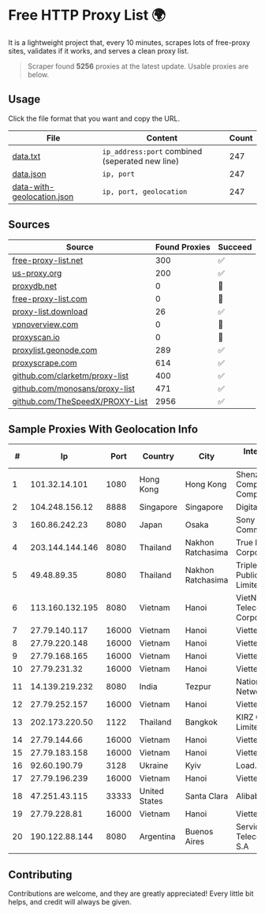 
# Free HTTP Proxy List 🌍

It is a lightweight project that, every 10 minutes, scrapes lots of free-proxy sites, validates if it works, and serves a clean proxy list.


> Scraper found **5256** proxies at the latest update. Usable proxies are below.

## Usage

Click the file format that you want and copy the URL.


|File|Content|Count|
|----|-------|-----|
|[data.txt](https://raw.githubusercontent.com/themiralay/Proxy-List-World/master/data.txt)|`ip_address:port` combined (seperated new line)|247|
|[data.json](https://raw.githubusercontent.com/themiralay/Proxy-List-World/master/data.json)|`ip, port`|247|
|[data-with-geolocation.json](https://raw.githubusercontent.com/themiralay/Proxy-List-World/master/data-with-geolocation.json)|`ip, port, geolocation`|247|

## Sources

|Source|Found Proxies|Succeed|
|------|-------------|-------|
|[free-proxy-list.net](https://free-proxy-list.net)|300|✅|
|[us-proxy.org](https://www.us-proxy.org)|200|✅|
|[proxydb.net](http://proxydb.net)|0|🚫|
|[free-proxy-list.com](https://free-proxy-list.com/?page=&port=&type%5B%5D=http&type%5B%5D=https&up_time=0&search=Search)|0|🚫|
|[proxy-list.download](https://www.proxy-list.download/HTTP)|26|✅|
|[vpnoverview.com](https://vpnoverview.com/privacy/anonymous-browsing/free-proxy-servers)|0|🚫|
|[proxyscan.io](https://www.proxyscan.io)|0|🚫|
|[proxylist.geonode.com](https://proxylist.geonode.com/api/proxy-list?limit=300&page=1&sort_by=lastChecked&sort_type=desc&protocols=http,https)|289|✅|
|[proxyscrape.com](https://api.proxyscrape.com/v2/?request=displayproxies&protocol=http&timeout=10000&country=all&ssl=all&anonymity=all)|614|✅|
|[github.com/clarketm/proxy-list](https://raw.githubusercontent.com/clarketm/proxy-list/master/proxy-list-raw.txt)|400|✅|
|[github.com/monosans/proxy-list](https://raw.githubusercontent.com/monosans/proxy-list/main/proxies/http.txt)|471|✅|
|[github.com/TheSpeedX/PROXY-List](https://raw.githubusercontent.com/TheSpeedX/PROXY-List/master/http.txt)|2956|✅|


## Sample Proxies With Geolocation Info

|#|Ip|Port|Country|City|Internet Service Provider|
|-|--|----|-------|----|-------------------------|
|1|101.32.14.101|1080|Hong Kong|Hong Kong|Shenzhen Tencent Computer Systems Company Limited|
|2|104.248.156.12|8888|Singapore|Singapore|DigitalOcean, LLC|
|3|160.86.242.23|8080|Japan|Osaka|Sony Network Communications Inc|
|4|203.144.144.146|8080|Thailand|Nakhon Ratchasima|True Internet Corporation CO. Ltd.|
|5|49.48.89.35|8080|Thailand|Nakhon Ratchasima|Triple T Broadband Public Company Limited|
|6|113.160.132.195|8080|Vietnam|Hanoi|VietNam Post and Telecom Corporation|
|7|27.79.140.117|16000|Vietnam|Hanoi|Viettel Corporation|
|8|27.79.220.148|16000|Vietnam|Hanoi|Viettel Corporation|
|9|27.79.168.165|16000|Vietnam|Hanoi|Viettel Corporation|
|10|27.79.231.32|16000|Vietnam|Hanoi|Viettel Corporation|
|11|14.139.219.232|8080|India|Tezpur|National Knowledge Network|
|12|27.79.252.157|16000|Vietnam|Hanoi|Viettel Corporation|
|13|202.173.220.50|1122|Thailand|Bangkok|KIRZ Company Limited|
|14|27.79.144.66|16000|Vietnam|Hanoi|Viettel Corporation|
|15|27.79.183.158|16000|Vietnam|Hanoi|Viettel Corporation|
|16|92.60.190.79|3128|Ukraine|Kyiv|Load.me sp. z o. o.|
|17|27.79.196.239|16000|Vietnam|Hanoi|Viettel Corporation|
|18|47.251.43.115|33333|United States|Santa Clara|Alibaba Cloud LLC|
|19|27.79.228.81|16000|Vietnam|Hanoi|Viettel Corporation|
|20|190.122.88.144|8080|Argentina|Buenos Aires|Servicios y Telecomunicaciones S.A|



## Contributing

Contributions are welcome, and they are greatly appreciated! Every
little bit helps, and credit will always be given.

